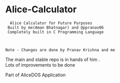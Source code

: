 # Alice-Calculator


      Alice Calculator for Future Purposes 
     Built by me(Aman Bhatnagar) and @ppranav06
     Completely built in C Programming Language 



    Note - Changes are done by Pranav Krishna and me 
 The main and stable repo is in hands of him .   
   Lots of improvements to be done 





   Part of AliceDOS 
   Application 
   
    
   

